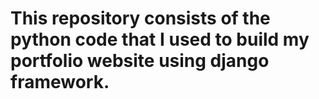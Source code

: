 # This repository consists of the python code that I used to build my portfolio website using django framework.
